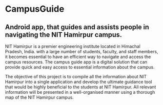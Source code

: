# CampusGuide
## Android app, that guides and assists people in navigating the NIT Hamirpur campus.

NIT Hamirpur is a premier engineering institute located in Himachal Pradesh, India. with a large number of students, faculty, and staff members, it becomes essential to have an efficient way to navigate and access the campus resources. The campus guide app is a digital solution that can provide quick and easy access to essential information about the campus.

The objective of this project is to compile all the information about NIT Hamirpur into a single application and develop the ultimate guidance tool that would be highly beneficial to the students at NIT Hamirpur. All relevant information will be presented in a well-organised manner using a thorough map of the NIT Hamirpur campus.
